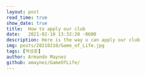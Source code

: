 ```yaml
---
layout: post
read_time: true
show_date: true
title:  How to apply our club
date:   2021-02-10 13:32:20 -0600
description: Here is the way u can apply our club
img: posts/20210210/Game_of_Life.jpg
tags: [박성준]
author: Armando Maynez
github: amaynez/GameOfLife/
---
```

